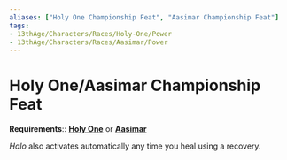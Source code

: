 ```yaml
---
aliases: ["Holy One Championship Feat", "Aasimar Championship Feat"]
tags:
- 13thAge/Characters/Races/Holy-One/Power
- 13thAge/Characters/Races/Aasimar/Power
---
```

# Holy One/Aasimar Championship Feat

**Requirements**:: **[Holy One](../Holy%20One-Aasimar.md)** or **[Aasimar](../Holy%20One-Aasimar.md)**

*Halo* also activates automatically any time you heal using a recovery.
